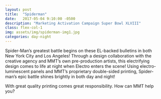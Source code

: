 ```yaml
---
layout: post
title:  "Spiderman"
date:   2017-05-04 9:10:00 -0500
description: "Marketing Activation Campaign Super Bowl XLVIII"
class: flex-col-1
img: assets/img/spiderman-img1.jpg
categories: day-night
---
```

<span>S</span>pider-Man’s greatest battle begins on these EL-backed bulletins in both New York City and Los Angeles! Through a design collaboration with the creative agency and MMT’s own pre-production artists, this electrifying design comes to life at night when Electro enters the scene! Using electro-luminescent panels and MMT’s proprietary double-sided printing, Spider-man’s epic battle shines brightly in both day and night!

With great quality printing comes great responsibility. How can MMT help you?
